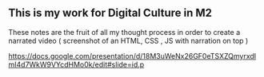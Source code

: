 ## This is my work for Digital Culture in M2 

These notes are the fruit of all my thought process in order to create a narrated video ( screenshot of an HTML, CSS , JS with narration on top ) 

https://docs.google.com/presentation/d/18M3uWeNx26GF0eTSXZQmyrxdImI4d7WkW9VYcdHMo0k/edit#slide=id.p
